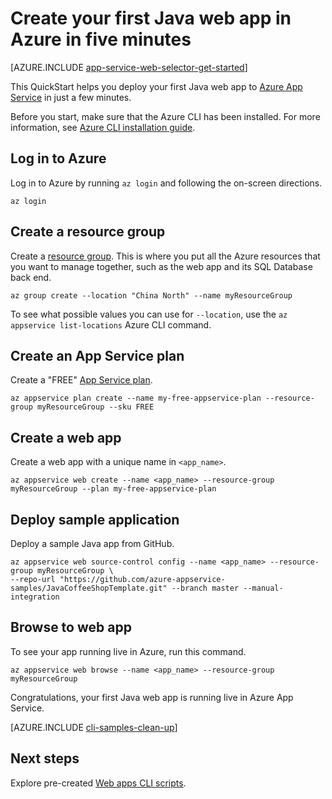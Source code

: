 <properties
    pageTitle="Create your first Java web app in Azure in five minutes | Azure"
    description="Learn how easy it is to run web apps in App Service by deploying a sample app."
    services="app-service\web"
    documentationcenter=""
    author="cephalin"
    manager="wpickett"
    editor="" />
<tags
    ms.assetid="8bacfe3e-7f0b-4394-959a-a88618cb31e1"
    ms.service="app-service-web"
    ms.workload="web"
    ms.tgt_pltfrm="na"
    ms.devlang="na"
    ms.topic="hero-article"
    ms.date="03/17/2017"
    wacn.date=""
    ms.author="cephalin" />

# Create your first Java web app in Azure in five minutes
[AZURE.INCLUDE [app-service-web-selector-get-started](../../includes/app-service-web-selector-get-started.md)]

This QuickStart helps you deploy your first Java web app to [Azure App Service](/documentation/articles/app-service-value-prop-what-is/) in just a few minutes.

Before you start, make sure that the Azure CLI has been installed. For more information, see [Azure CLI installation guide](https://docs.microsoft.com/cli/azure/install-azure-cli).

## Log in to Azure
Log in to Azure by running `az login` and following the on-screen directions.

    az login

## Create a resource group   
Create a [resource group](/documentation/articles/resource-group-overview/). This is where you put all the Azure resources that you want to manage together, such as 
the web app and its SQL Database back end.

    az group create --location "China North" --name myResourceGroup

To see what possible values you can use for `--location`, use the `az appservice list-locations` Azure CLI command.

## Create an App Service plan
Create a "FREE" [App Service plan](/documentation/articles/azure-web-sites-web-hosting-plans-in-depth-overview/). 

    az appservice plan create --name my-free-appservice-plan --resource-group myResourceGroup --sku FREE

## Create a web app
Create a web app with a unique name in `<app_name>`.

    az appservice web create --name <app_name> --resource-group myResourceGroup --plan my-free-appservice-plan

## Deploy sample application
Deploy a sample Java app from GitHub.

    az appservice web source-control config --name <app_name> --resource-group myResourceGroup \
    --repo-url "https://github.com/azure-appservice-samples/JavaCoffeeShopTemplate.git" --branch master --manual-integration 

## Browse to web app
To see your app running live in Azure, run this command.

    az appservice web browse --name <app_name> --resource-group myResourceGroup

Congratulations, your first Java web app is running live in Azure App Service.

[AZURE.INCLUDE [cli-samples-clean-up](../../includes/cli-samples-clean-up.md)]

## Next steps

Explore pre-created [Web apps CLI scripts](/documentation/articles/app-service-cli-samples/).